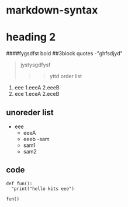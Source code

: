 # markdown-syntax
# heading 2
####fygsdfst
bold
##3block quotes
-"ghfsdjyd"
> jystysgdfysf
>>> yttd
order list
1. eee
  1.eeeA
  2.eeeB
2. ece
  1.eceA
  2.eceB
  ## unoreder list
  - eee
    * eeeA
    * eeeb
  -sam
    + sam1
    + sam2
## code
```
def fun():
  "print("hello kits eee")
```
```
fun()
```
